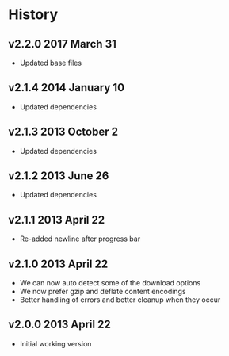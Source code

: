 # History

## v2.2.0 2017 March 31
- Updated base files

## v2.1.4 2014 January 10
- Updated dependencies

## v2.1.3 2013 October 2
- Updated dependencies

## v2.1.2 2013 June 26
- Updated dependencies

## v2.1.1 2013 April 22
- Re-added newline after progress bar

## v2.1.0 2013 April 22
- We can now auto detect some of the download options
- We now prefer gzip and deflate content encodings
- Better handling of errors and better cleanup when they occur

## v2.0.0 2013 April 22
- Initial working version
